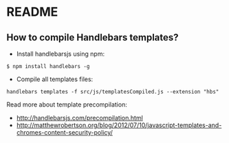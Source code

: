 # README #

## How to compile Handlebars templates? ###

* Install handlebarsjs using npm:
```
$ npm install handlebars -g
```
* Compile all templates files:
 ```
handlebars templates -f src/js/templatesCompiled.js --extension "hbs"
 ```
Read more about template precompilation:
- http://handlebarsjs.com/precompilation.html 
- http://matthewrobertson.org/blog/2012/07/10/javascript-templates-and-chromes-content-security-policy/